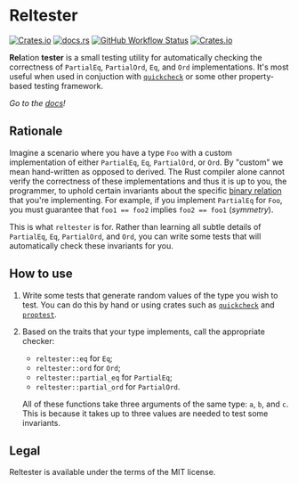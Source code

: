 # Reltester

[![Crates.io](https://img.shields.io/crates/l/reltester)](https://github.com/neysofu/reltester/blob/main/LICENSE.txt) [![docs.rs](https://img.shields.io/docsrs/reltester)](https://docs.rs/reltester/latest/reltester/) [![GitHub Workflow Status](https://img.shields.io/github/actions/workflow/status/neysofu/reltester/ci.yml)](https://github.com/neysofu/reltester/actions) [![Crates.io](https://img.shields.io/crates/v/reltester)](https://crates.io/crates/reltester)

**Rel**ation **tester** is a small testing utility for automatically checking the correctness of `PartialEq`, `PartialOrd`, `Eq`, and `Ord` implementations. It's most useful when used in conjuction with [`quickcheck`](https://github.com/BurntSushi/quickcheck) or some other property-based testing framework.


*Go to the [docs](https://docs.rs/reltester/latest/reltester/)!*

## Rationale

Imagine a scenario where you have a type `Foo` with a custom implementation of either `PartialEq`, `Eq`, `PartialOrd`, or `Ord`. By "custom" we mean hand-written as opposed to derived. The Rust compiler alone cannot verify the correctness of these implementations and thus it is up to you, the programmer, to uphold certain invariants about the specific [binary relation](https://en.wikipedia.org/wiki/Binary_relation) that you're implementing. For example, if you implement `PartialEq` for `Foo`, you must guarantee that `foo1 == foo2` implies `foo2 == foo1` (*symmetry*).

This is what `reltester` is for. Rather than learning all subtle details of `PartialEq`, `Eq`, `PartialOrd`, and `Ord`, you can write some tests that will automatically check these invariants for you.

## How to use

1. Write some tests that generate random values of the type you wish to test. You can do this by hand or using crates such as [`quickcheck`](https://github.com/BurntSushi/quickcheck) and [`proptest`](https://github.com/proptest-rs/proptest).
2. Based on the traits that your type implements, call the appropriate checker:

   - `reltester::eq` for `Eq`;
   - `reltester::ord` for `Ord`;
   - `reltester::partial_eq` for `PartialEq`;
   - `reltester::partial_ord` for `PartialOrd`.

   All of these functions take three arguments of the same type: `a`, `b`, and `c`. This is because it takes up to three values are needed to test some invariants.

## Legal

Reltester is available under the terms of the MIT license.
